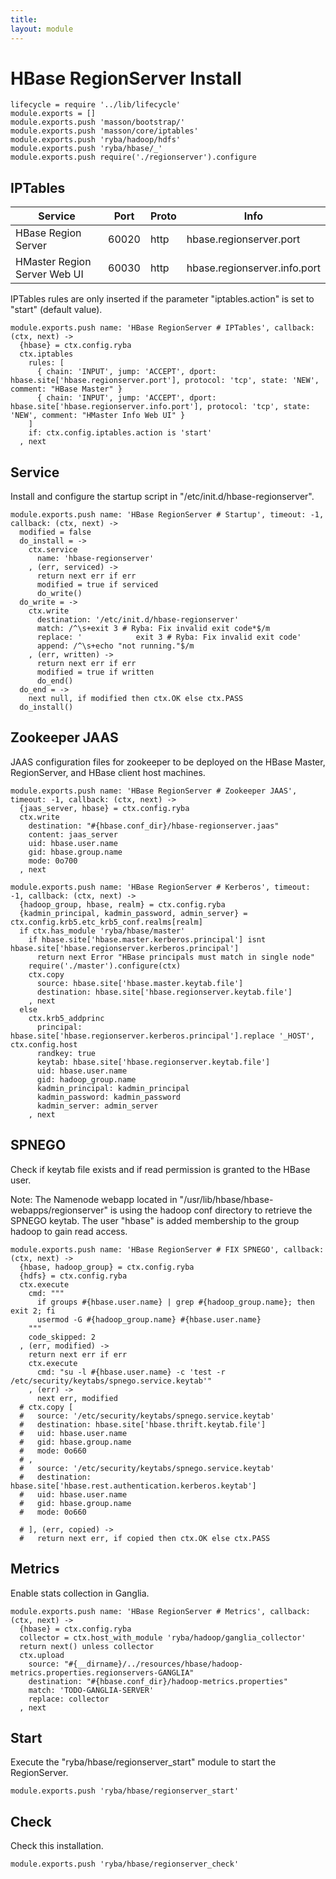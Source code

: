 ```yaml
---
title: 
layout: module
---
```


# HBase RegionServer Install

    lifecycle = require '../lib/lifecycle'
    module.exports = []
    module.exports.push 'masson/bootstrap/'
    module.exports.push 'masson/core/iptables'
    module.exports.push 'ryba/hadoop/hdfs'
    module.exports.push 'ryba/hbase/_'
    module.exports.push require('./regionserver').configure

## IPTables

| Service                      | Port  | Proto | Info                         |
|------------------------------|-------|-------|------------------------------|
| HBase Region Server          | 60020 | http  | hbase.regionserver.port      |
| HMaster Region Server Web UI | 60030 | http  | hbase.regionserver.info.port |

IPTables rules are only inserted if the parameter "iptables.action" is set to 
"start" (default value).

    module.exports.push name: 'HBase RegionServer # IPTables', callback: (ctx, next) ->
      {hbase} = ctx.config.ryba
      ctx.iptables
        rules: [
          { chain: 'INPUT', jump: 'ACCEPT', dport: hbase.site['hbase.regionserver.port'], protocol: 'tcp', state: 'NEW', comment: "HBase Master" }
          { chain: 'INPUT', jump: 'ACCEPT', dport: hbase.site['hbase.regionserver.info.port'], protocol: 'tcp', state: 'NEW', comment: "HMaster Info Web UI" }
        ]
        if: ctx.config.iptables.action is 'start'
      , next

## Service

Install and configure the startup script in 
"/etc/init.d/hbase-regionserver".

    module.exports.push name: 'HBase RegionServer # Startup', timeout: -1, callback: (ctx, next) ->
      modified = false
      do_install = ->
        ctx.service 
          name: 'hbase-regionserver'
        , (err, serviced) ->
          return next err if err
          modified = true if serviced
          do_write()
      do_write = ->
        ctx.write
          destination: '/etc/init.d/hbase-regionserver'
          match: /^\s+exit 3 # Ryba: Fix invalid exit code*$/m
          replace: '            exit 3 # Ryba: Fix invalid exit code'
          append: /^\s+echo "not running."$/m
        , (err, written) ->
          return next err if err
          modified = true if written
          do_end()
      do_end = ->
        next null, if modified then ctx.OK else ctx.PASS
      do_install()

## Zookeeper JAAS

JAAS configuration files for zookeeper to be deployed on the HBase Master, 
RegionServer, and HBase client host machines.

    module.exports.push name: 'HBase RegionServer # Zookeeper JAAS', timeout: -1, callback: (ctx, next) ->
      {jaas_server, hbase} = ctx.config.ryba
      ctx.write
        destination: "#{hbase.conf_dir}/hbase-regionserver.jaas"
        content: jaas_server
        uid: hbase.user.name
        gid: hbase.group.name
        mode: 0o700
      , next

    module.exports.push name: 'HBase RegionServer # Kerberos', timeout: -1, callback: (ctx, next) ->
      {hadoop_group, hbase, realm} = ctx.config.ryba
      {kadmin_principal, kadmin_password, admin_server} = ctx.config.krb5.etc_krb5_conf.realms[realm]
      if ctx.has_module 'ryba/hbase/master'
        if hbase.site['hbase.master.kerberos.principal'] isnt hbase.site['hbase.regionserver.kerberos.principal']
          return next Error "HBase principals must match in single node"
        require('./master').configure(ctx)
        ctx.copy
          source: hbase.site['hbase.master.keytab.file']
          destination: hbase.site['hbase.regionserver.keytab.file']
        , next
      else
        ctx.krb5_addprinc
          principal: hbase.site['hbase.regionserver.kerberos.principal'].replace '_HOST', ctx.config.host
          randkey: true
          keytab: hbase.site['hbase.regionserver.keytab.file']
          uid: hbase.user.name
          gid: hadoop_group.name
          kadmin_principal: kadmin_principal
          kadmin_password: kadmin_password
          kadmin_server: admin_server
        , next

## SPNEGO

Check if keytab file exists and if read permission is granted to the HBase user.

Note: The Namenode webapp located in "/usr/lib/hbase/hbase-webapps/regionserver" is
using the hadoop conf directory to retrieve the SPNEGO keytab. The user "hbase"
is added membership to the group hadoop to gain read access.

    module.exports.push name: 'HBase RegionServer # FIX SPNEGO', callback: (ctx, next) ->
      {hbase, hadoop_group} = ctx.config.ryba
      {hdfs} = ctx.config.ryba
      ctx.execute
        cmd: """
          if groups #{hbase.user.name} | grep #{hadoop_group.name}; then exit 2; fi
          usermod -G #{hadoop_group.name} #{hbase.user.name}
        """
        code_skipped: 2
      , (err, modified) ->
        return next err if err
        ctx.execute
          cmd: "su -l #{hbase.user.name} -c 'test -r /etc/security/keytabs/spnego.service.keytab'"
        , (err) ->
          next err, modified
      # ctx.copy [
      #   source: '/etc/security/keytabs/spnego.service.keytab'
      #   destination: hbase.site['hbase.thrift.keytab.file']
      #   uid: hbase.user.name
      #   gid: hbase.group.name
      #   mode: 0o660
      # ,
      #   source: '/etc/security/keytabs/spnego.service.keytab'
      #   destination: hbase.site['hbase.rest.authentication.kerberos.keytab']
      #   uid: hbase.user.name
      #   gid: hbase.group.name
      #   mode: 0o660
      
      # ], (err, copied) ->
      #   return next err, if copied then ctx.OK else ctx.PASS

## Metrics

Enable stats collection in Ganglia.

    module.exports.push name: 'HBase RegionServer # Metrics', callback: (ctx, next) ->
      {hbase} = ctx.config.ryba
      collector = ctx.host_with_module 'ryba/hadoop/ganglia_collector'
      return next() unless collector
      ctx.upload
        source: "#{__dirname}/../resources/hbase/hadoop-metrics.properties.regionservers-GANGLIA"
        destination: "#{hbase.conf_dir}/hadoop-metrics.properties"
        match: 'TODO-GANGLIA-SERVER'
        replace: collector
      , next

## Start

Execute the "ryba/hbase/regionserver_start" module to start the RegionServer.

    module.exports.push 'ryba/hbase/regionserver_start'

## Check

Check this installation.

    module.exports.push 'ryba/hbase/regionserver_check'
